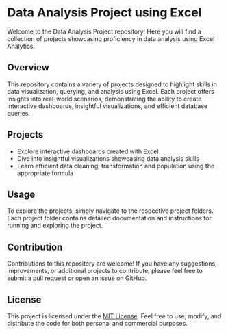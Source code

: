 # Data Analysis Project using Excel

Welcome to the Data Analysis Project repository! Here you will find a collection of projects showcasing proficiency in data analysis using Excel Analytics.

## Overview

This repository contains a variety of projects designed to highlight skills in data visualization, querying, and analysis using Excel. Each project offers insights into real-world scenarios, demonstrating the ability to create interactive dashboards, insightful visualizations, and efficient database queries.

## Projects

- Explore interactive dashboards created with Excel
- Dive into insightful visualizations showcasing data analysis skills
- Learn efficient data cleaning, transformation and population using the appropriate formula 

## Usage

To explore the projects, simply navigate to the respective project folders. Each project folder contains detailed documentation and instructions for running and exploring the project.

## Contribution

Contributions to this repository are welcome! If you have any suggestions, improvements, or additional projects to contribute, please feel free to submit a pull request or open an issue on GitHub.

## License

This project is licensed under the [MIT License](https://opensource.org/licenses/MIT). Feel free to use, modify, and distribute the code for both personal and commercial purposes.

